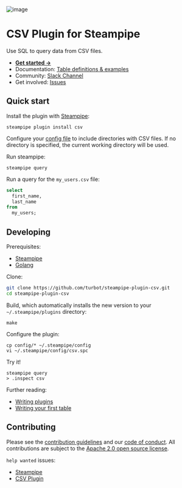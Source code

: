 ![image](https://hub.steampipe.io/images/plugins/turbot/csv-social-graphic.png)

# CSV Plugin for Steampipe

Use SQL to query data from CSV files.

- **[Get started →](https://hub.steampipe.io/plugins/turbot/csv)**
- Documentation: [Table definitions & examples](https://hub.steampipe.io/plugins/turbot/csv/tables)
- Community: [Slack Channel](https://join.slack.com/t/steampipe/shared_invite/zt-oij778tv-lYyRTWOTMQYBVAbtPSWs3g)
- Get involved: [Issues](https://github.com/turbot/steampipe-plugin-csv/issues)

## Quick start

Install the plugin with [Steampipe](https://steampipe.io):

```shell
steampipe plugin install csv
```

Configure your [config file](https://hub.steampipe.io/plugins/turbot/csv#configuration) to include directories with CSV files. If no directory is specified, the current working directory will be used.

Run steampipe:

```shell
steampipe query
```

Run a query for the `my_users.csv` file:

```sql
select
  first_name,
  last_name
from
  my_users;
```

## Developing

Prerequisites:

- [Steampipe](https://steampipe.io/downloads)
- [Golang](https://golang.org/doc/install)

Clone:

```sh
git clone https://github.com/turbot/steampipe-plugin-csv.git
cd steampipe-plugin-csv
```

Build, which automatically installs the new version to your `~/.steampipe/plugins` directory:

```
make
```

Configure the plugin:

```
cp config/* ~/.steampipe/config
vi ~/.steampipe/config/csv.spc
```

Try it!

```
steampipe query
> .inspect csv
```

Further reading:

- [Writing plugins](https://steampipe.io/docs/develop/writing-plugins)
- [Writing your first table](https://steampipe.io/docs/develop/writing-your-first-table)

## Contributing

Please see the [contribution guidelines](https://github.com/turbot/steampipe/blob/main/CONTRIBUTING.md) and our [code of conduct](https://github.com/turbot/steampipe/blob/main/CODE_OF_CONDUCT.md). All contributions are subject to the [Apache 2.0 open source license](https://github.com/turbot/steampipe-plugin-csv/blob/main/LICENSE).

`help wanted` issues:

- [Steampipe](https://github.com/turbot/steampipe/labels/help%20wanted)
- [CSV Plugin](https://github.com/turbot/steampipe-plugin-csv/labels/help%20wanted)
